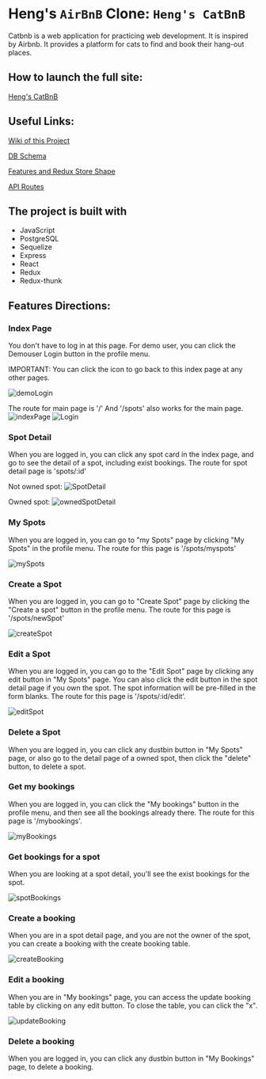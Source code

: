 # Heng's `AirBnB` Clone: `Heng's CatBnB`

Catbnb is a web application for practicing web development. It is inspired by Airbnb. It provides a platform for cats to find and book their hang-out places.

## How to launch the full site:
[Heng's CatBnB](https://heng-catbnb.herokuapp.com/)

## Useful Links:
[Wiki of this Project](https://github.com/zerotume/full-clone-hengAirBnB/wiki)

[DB Schema](https://github.com/zerotume/full-clone-hengAirBnB/wiki/db)

[Features and Redux Store Shape](https://github.com/zerotume/full-clone-hengAirBnB/wiki/Features)

[API Routes](https://github.com/zerotume/full-clone-hengAirBnB/tree/master/backend#readme)

## The project is built with
* JavaScript
* PostgreSQL
* Sequelize
* Express
* React
* Redux
* Redux-thunk

## Features Directions:

### Index Page

You don't have to log in at this page.
For demo user, you can click the Demouser Login button in the profile menu.

IMPORTANT: You can click the icon to go back to this index page at any other pages.

![demoLogin](./feature_screenshots/demologin.JPG)


The route for main page is '/'
And '/spots' also works for the main page.
![indexPage](./feature_screenshots/mainpage.JPG)
![Login](./feature_screenshots/login.JPG)

### Spot Detail

When you are logged in, you can click any spot card in the index page, and go to see the detail of a spot, including exist bookings.
The route for spot detail page is 'spots/:id'

Not owned spot:
![SpotDetail](./feature_screenshots/spotDetail.JPG)

Owned spot:
![ownedSpotDetail](./feature_screenshots//ownedSpotDetail.JPG)


### My Spots

When you are logged in, you can go to "my Spots" page by clicking
"My Spots" in the profile menu.
The route for this page is '/spots/myspots'

![mySpots](./feature_screenshots/myspots.JPG)


### Create a Spot

When you are logged in, you can go to "Create Spot" page by clicking the "Create a spot" button in the profile menu.
The route for this page is '/spots/newSpot'

![createSpot](./feature_screenshots/createSpot.JPG)




### Edit a Spot
When you are logged in, you can go to the "Edit Spot" page by clicking any edit button in "My Spots" page. You can also click the edit button in the spot detail page if you own the spot.
The spot information will be pre-filled in the form blanks.
The route for this page is '/spots/:id/edit'.

![editSpot](./feature_screenshots/editSpot.JPG)

### Delete a Spot
When you are logged in, you can click any dustbin button in "My Spots" page, or also go to the detail page of a owned spot, then click the "delete" button, to delete a spot.


### Get my bookings
When you are logged in, you can click the "My bookings" button in the profile menu, and then see all the bookings already there.
The route for this page is '/mybookings'.

![myBookings](./feature_screenshots/myBookings.JPG)

### Get bookings for a spot
When you are looking at a spot detail, you'll see the exist bookings for the spot.

![spotBookings](./feature_screenshots/spotBookings.JPG)

### Create a booking
When you are in a spot detail page, and you are not the owner of the spot, you can create a booking with the create booking table.

![createBooking](./feature_screenshots/createBooking.JPG)

### Edit a booking
When you are in "My bookings" page, you can access the update booking table by clicking on any edit button. To close the table, you can click the "x".

![updateBooking](./feature_screenshots/updateBookings.JPG)

### Delete a booking

When you are logged in, you can click any dustbin button in "My Bookings" page, to delete a booking.
